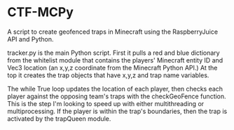 # CTF-MCPy
A script to create geofenced traps in Minecraft using the RaspberryJuice API and Python.

tracker.py is the main Python script. First it pulls a red and blue dictionary from the whitelist module that contains the players' Minecraft entity ID and Vec3 location (an x,y,z coordinate from the Minecraft Python API.) At the top it creates the trap objects that have x,y,z and trap name variables. 

The while True loop updates the location of each player, then checks each player against the opposing team's traps with the checkGeoFence function. This is the step I'm looking to speed up with either multithreading or multiprocessing. If the player is within the trap's boundaries, then the trap is activated by the trapQueen module. 
